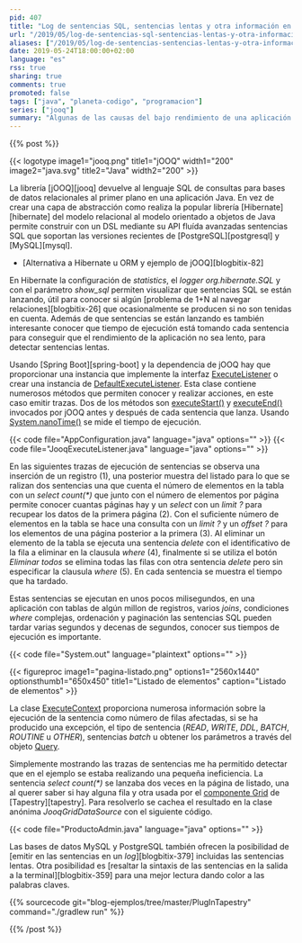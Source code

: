 ```yaml
---
pid: 407
title: "Log de sentencias SQL, sentencias lentas y otra información en jOOQ"
url: "/2019/05/log-de-sentencias-sql-sentencias-lentas-y-otra-informacion-en-jooq/"
aliases: ["/2019/05/log-de-sentencias-sentencias-lentas-y-otra-informacion-en-jooq/"]
date: 2019-05-24T18:00:00+02:00
language: "es"
rss: true
sharing: true
comments: true
promoted: false
tags: ["java", "planeta-codigo", "programacion"]
series: ["jooq"]
summary: "Algunas de las causas del bajo rendimiento de una aplicación que utiliza una base de datos son el número de sentencias que se realizan junto con las sentencias lentas por su coste de ejecución. Cada ejecución de una sentencia significa una comunicación por la red y ejecutar muchas de ellas significa un considerable y perceptible tiempo para el usuario. Por ello es conveniente saber que sentencias se ejecutan, si hay algún problema de 1+N o sentencias innecesarias que se repiten. Un _log_ de las sentencias que se ejecutan es muy útil para detectar ineficiencias en la aplicación y corregirlas."
---
```


{{% post %}}

{{< logotype image1="jooq.png" title1="jOOQ" width1="200" image2="java.svg" title2="Java" width2="200" >}}

La librería [jOOQ][jooq] devuelve al lenguaje SQL de consultas para bases de datos relacionales al primer plano en una aplicación Java. En vez de crear una capa de abstracción como realiza la popular librería [Hibernate][hibernate] del modelo relacional al modelo orientado a objetos de Java permite construir con un DSL mediante su API fluída avanzadas sentencias SQL que soportan las versiones recientes de [PostgreSQL][postgresql] y [MySQL][mysql].

* [Alternativa a Hibernate u ORM y ejemplo de jOOQ][blogbitix-82]

En Hibernate la configuración de _statistics_, el _logger_ _org.hibernate.SQL_ y con el parámetro _show\_sql_ permiten visualizar que sentencias SQL se están lanzando, útil para conocer si algún [problema de 1+N al navegar relaciones][blogbitix-26] que ocasionalmente se producen si no son tenidas en cuenta. Además de que sentencias se están lanzando es también interesante conocer que tiempo de ejecución está tomando cada sentencia para conseguir que el rendimiento de la aplicación no sea lento, para detectar sentencias lentas.

Usando [Spring Boot][spring-boot] y la dependencia de jOOQ hay que proporcionar una instancia que implemente la interfaz [ExecuteListener](https://www.jooq.org/javadoc/latest/org/jooq/ExecuteListener.html) o crear una instancia de [DefaultExecuteListener](https://www.jooq.org/javadoc/latest/org/jooq/impl/DefaultExecuteListener.html). Esta clase contiene numerosos métodos que permiten conocer y realizar acciones, en este caso emitir trazas. Dos de los métodos son [executeStart()](https://www.jooq.org/javadoc/latest/org/jooq/impl/DefaultExecuteListener.html#executeStart-org.jooq.ExecuteContext-) y [executeEnd()](https://www.jooq.org/javadoc/latest/org/jooq/impl/DefaultExecuteListener.html#executeEnd-org.jooq.ExecuteContext-) invocados por jOOQ antes y después de cada sentencia que lanza. Usando [System.nanoTime()](https://docs.oracle.com/en/java/javase/11/docs/api/java.base/java/lang/System.html#nanoTime()) se mide el tiempo de ejecución.

{{< code file="AppConfiguration.java" language="java" options="" >}}
{{< code file="JooqExecuteListener.java" language="java" options="" >}}

En las siguientes trazas de ejecución de sentencias se observa una inserción de un registro (1), una posterior muestra del listado para lo que se ralizan dos sentencias una que cuenta el número de elementos en la tabla con un _select count(*)_ que junto con el número de elementos por página permite conocer cuantas páginas hay y un _select_ con un _limit ?_ para recupear los datos de la primera página (2). Con el suficiente número de elementos en la tabla se hace una consulta con un _limit ?_ y un _offset ?_ para los elementos de una página posterior a la primera (3). Al eliminar un elemento de la tabla se ejecuta una sentencia _delete_ con el identificativo de la fila a eliminar en la clausula _where_ (4), finalmente si se utiliza el botón _Eliminar todos_ se elimina todas las filas con otra sentencia _delete_ pero sin especificar la clausula _where_ (5). En cada sentencia se muestra el tiempo que ha tardado.

Estas sentencias se ejecutan en unos pocos milisegundos, en una aplicación con tablas de algún millon de registros, varios _joins_, condiciones _where_ complejas, ordenación y paginación las sentencias SQL pueden tardar varias segundos y decenas de segundos, conocer sus tiempos de ejecución es importante.

{{< code file="System.out" language="plaintext" options="" >}}
<div class="media">
    {{< figureproc
        image1="pagina-listado.png" options1="2560x1440" optionsthumb1="650x450" title1="Listado de elementos"
        caption="Listado de elementos" >}}
</div>

La clase [ExecuteContext](https://www.jooq.org/javadoc/latest/org/jooq/ExecuteContext.html) proporciona numerosa información sobre la ejecución de la sentencia como número de filas afectadas, si se ha producido una excepción, el tipo de sentencia (_READ_, _WRITE_, _DDL_, _BATCH_, _ROUTINE_ u _OTHER_), sentencias _batch_ u obtener los parámetros a través del objeto [Query](https://www.jooq.org/javadoc/latest/org/jooq/Query.html).

Simplemente mostrando las trazas de sentencias me ha permitido detectar que en el ejemplo se estaba realizando una pequeña ineficiencia. La sentencia _select count(*)_ se lanzaba dos veces en la página de listado, una al querer saber si hay alguna fila y otra usada por el [componente Grid](https://tapestry.apache.org/current/apidocs/org/apache/tapestry5/corelib/components/Grid.html) de [Tapestry][tapestry]. Para resolverlo se cachea el resultado en la clase anónima _JooqGridDataSource_ con el siguiente código.

{{< code file="ProductoAdmin.java" language="java" options="" >}}

Las bases de datos MySQL y PostgreSQL también ofrecen la posibilidad de [emitir en las sentencias en un _log_][blogbitix-379] incluidas las sentencias lentas. Otra posibilidad es [resaltar la sintaxis de las sentencias en la salida a la terminal][blogbitix-359] para una mejor lectura dando color a las palabras claves.

{{% sourcecode git="blog-ejemplos/tree/master/PlugInTapestry" command="./gradlew run" %}}

{{% /post %}}
